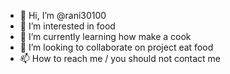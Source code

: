 - 👋 Hi, I’m @rani30100
- 👀 I’m interested in food
- 🌱 I’m currently learning how make a cook
- 💞️ I’m looking to collaborate on project eat food
- 📫 How to reach me / you should not contact me 

<!---
rani30100/rani30100 is a ✨ special ✨ repository because its `README.md` (this file) appears on your GitHub profile.
You can click the Preview link to take a look at your changes.
--->
